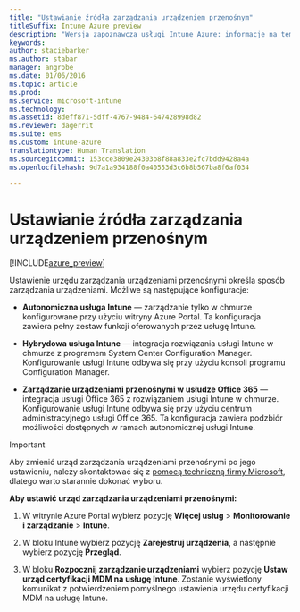 ```yaml
---
title: "Ustawianie źródła zarządzania urządzeniem przenośnym"
titleSuffix: Intune Azure preview
description: "Wersja zapoznawcza usługi Intune Azure: informacje na temat ustawiania urzędu zarządzania urządzeniami przenośnymi w usłudze Intune. "
keywords: 
author: staciebarker
ms.author: stabar
manager: angrobe
ms.date: 01/06/2016
ms.topic: article
ms.prod: 
ms.service: microsoft-intune
ms.technology: 
ms.assetid: 8deff871-5dff-4767-9484-647428998d82
ms.reviewer: dagerrit
ms.suite: ems
ms.custom: intune-azure
translationtype: Human Translation
ms.sourcegitcommit: 153cce3809e24303b8f88a833e2fc7bdd9428a4a
ms.openlocfilehash: 9d7a1a934188f0a40553d3c6b8b567ba8f6af034

---
```


# <a name="set-the-mobile-device-management-authority"></a>Ustawianie źródła zarządzania urządzeniem przenośnym 

[!INCLUDE[azure_preview](../includes/azure_preview.md)]

Ustawienie urzędu zarządzania urządzeniami przenośnymi określa sposób zarządzania urządzeniami. Możliwe są następujące konfiguracje:

- **Autonomiczna usługa Intune** — zarządzanie tylko w chmurze konfigurowane przy użyciu witryny Azure Portal. Ta konfiguracja zawiera pełny zestaw funkcji oferowanych przez usługę Intune.

- **Hybrydowa usługa Intune** — integracja rozwiązania usługi Intune w chmurze z programem System Center Configuration Manager. Konfigurowanie usługi Intune odbywa się przy użyciu konsoli programu Configuration Manager.

- **Zarządzanie urządzeniami przenośnymi w usłudze Office 365** — integracja usługi Office 365 z rozwiązaniem usługi Intune w chmurze. Konfigurowanie usługi Intune odbywa się przy użyciu centrum administracyjnego usługi Office 365. Ta konfiguracja zawiera podzbiór możliwości dostępnych w ramach autonomicznej usługi Intune.

>[!IMPORTANT]
>Aby zmienić urząd zarządzania urządzeniami przenośnymi po jego ustawieniu, należy skontaktować się z [pomocą techniczną firmy Microsoft](https://docs.microsoft.com/intune/troubleshoot/how-to-get-support-for-microsoft-intune), dlatego warto starannie dokonać wyboru.

**Aby ustawić urząd zarządzania urządzeniami przenośnymi:**

1. W witrynie Azure Portal wybierz pozycję **Więcej usług** > **Monitorowanie i zarządzanie** > **Intune**.

2. W bloku Intune wybierz pozycję **Zarejestruj urządzenia**, a następnie wybierz pozycję **Przegląd**.

3. W bloku **Rozpocznij zarządzanie urządzeniami** wybierz pozycję **Ustaw urząd certyfikacji MDM na usługę Intune**. Zostanie wyświetlony komunikat z potwierdzeniem pomyślnego ustawienia urzędu certyfikacji MDM na usługę Intune.



<!--HONumber=Feb17_HO3-->


